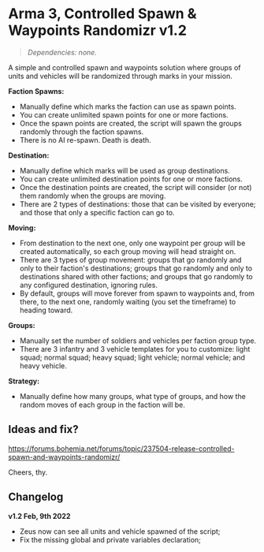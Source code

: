 # Arma 3, Controlled Spawn & Waypoints Randomizr v1.2
>*Dependencies: none.*

A simple and controlled spawn and waypoints solution where groups of units and vehicles will be randomized through marks in your mission. 

**Faction Spawns:** 
- Manually define which marks the faction can use as spawn points.
- You can create unlimited spawn points for one or more factions.
- Once the spawn points are created, the script will spawn the groups randomly through the faction spawns.
- There is no AI re-spawn. Death is death.

**Destination:**
- Manually define which marks will be used as group destinations.
- You can create unlimited destination points for one or more factions.
- Once the destination points are created, the script will consider (or not) them randomly when the groups are moving.
- There are 2 types of destinations: those that can be visited by everyone; and those that only a specific faction can go to.

**Moving:**
- From destination to the next one, only one waypoint per group will be created automatically, so each group moving will head straight on. 
- There are 3 types of group movement: groups that go randomly and only to their faction's destinations; groups that go randomly and only to destinations shared with other factions; and groups that go randomly to any configured destination, ignoring rules.
- By default, groups will move forever from spawn to waypoints and, from there, to the next one, randomly waiting (you set the timeframe) to heading toward.

**Groups:**
- Manually set the number of soldiers and vehicles per faction group type.
- There are 3 infantry and 3 vehicle templates for you to customize: light squad; normal squad; heavy squad; light vehicle; normal vehicle; and heavy vehicle.

**Strategy:**
- Manually define how many groups, what type of groups, and how the random moves of each group in the faction will be. 

## Ideas and fix?
https://forums.bohemia.net/forums/topic/237504-release-controlled-spawn-and-waypoints-randomizr/

Cheers, thy.

## Changelog

**v1.2 Feb, 9th 2022**
- Zeus now can see all units and vehicle spawned of the script;
- Fix the missing global and private variables declaration;
